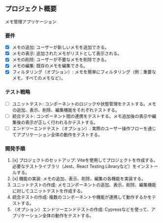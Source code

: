 ## プロジェクト概要
メモ管理アプリケーション

### 要件
- [x] メモの追加: ユーザーが新しいメモを追加できる。
- [x] メモの表示: 追加されたメモがリストとして表示される。
- [x] メモの削除: ユーザーが不要なメモを削除できる。
- [x] メモの編集: 既存のメモを編集できる。
- [x] フィルタリング（オプション）: メモを簡単にフィルタリング（例：重要なメモ、すべてのメモなど）。

### テスト戦略
- [ ] ユニットテスト: コンポーネントのロジックや状態管理をテストする。メモの追加、表示、削除、編集機能をそれぞれテストする。
- [ ] 統合テスト: コンポーネント間の連携をテストする。メモ追加後の表示や編集後の表示が正しく行われるかテストする。
- [ ] エンドツーエンドテスト（オプション）: 実際のユーザー操作フローを通じてアプリケーション全体の動作をテストする。

### 開発手順
1. [x] プロジェクトのセットアップ: Viteを使用してプロジェクトを作成する。必要なテストライブラリ（Jest、React Testing Libraryなど）をインストールする。
2. [x] 機能の実装: メモの追加、表示、削除、編集の各機能を実装する。
3. ユニットテストの作成: メモコンポーネントの追加、表示、削除、編集機能に対してユニットテストを作成する。
4. 統合テストの作成: 複数のコンポーネントや機能が連携して動作するかをテストする。
5. （オプション）エンドツーエンドテストの作成: Cypressなどを使って、アプリケーション全体の動作をテストする。

